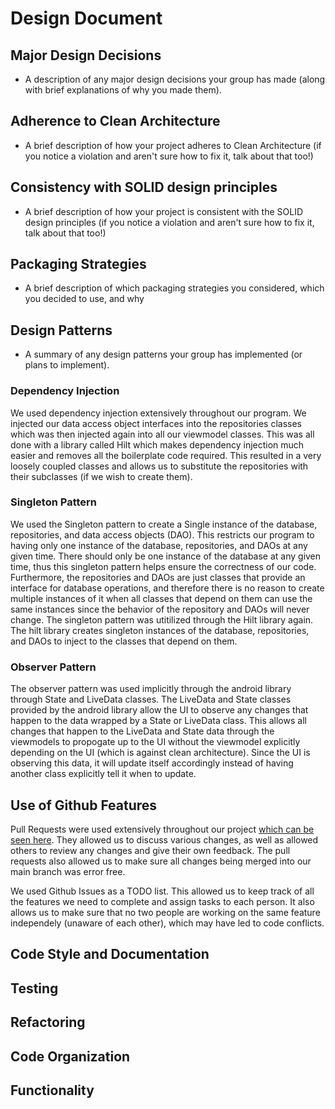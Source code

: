 # Design Document

## Major Design Decisions

- A description of any major design decisions your group has made (along with brief explanations of why you made them).

## Adherence to Clean Architecture

- A brief description of how your project adheres to Clean Architecture (if you notice a violation and aren't sure how to fix it, talk about that too!)

## Consistency with SOLID design principles

- A brief description of how your project is consistent with the SOLID design principles (if you notice a violation and aren't sure how to fix it, talk about that too!)

## Packaging Strategies

- A brief description of which packaging strategies you considered, which you decided to use, and why

## Design Patterns

- A summary of any design patterns your group has implemented (or plans to implement).

### Dependency Injection 

We used dependency injection extensively throughout our program. We injected our data access object interfaces into the repositories classes which was then injected again into all our viewmodel classes. This was all done with a library called Hilt which makes dependency injection much easier and removes all the boilerplate code required. This resulted in a very loosely coupled classes and allows us to substitute the repositories with their subclasses (if we wish to create them).

### Singleton Pattern

We used the Singleton pattern to create a Single instance of the database, repositories, and data access objects (DAO). This restricts our program to having only one instance of the database, repositories, and DAOs at any given time. There should only be one instance of the database at any given time, thus this singleton pattern helps ensure the correctness of our code. Furthermore, the repositories and DAOs are just classes that provide an interface for database operations, and therefore there is no reason to create multiple instances of it when all classes that depend on them can use the same instances since the behavior of the repository and DAOs will never change. The singleton pattern was utitilized through the Hilt library again. The hilt library creates singleton instances of the database, repositories, and DAOs to inject to the classes that depend on them.

### Observer Pattern

The observer pattern was used implicitly through the android library through State and LiveData classes. The LiveData and State classes provided by the android library allow the UI to observe any changes that happen to the data wrapped by a State or LiveData class. This allows all changes that happen to the LiveData and State data through the viewmodels to propogate up to the UI without the viewmodel explicitly depending on the UI (which is against clean architecture). Since the UI is observing this data, it will update itself accordingly instead of having another class explicitly tell it when to update.

## Use of Github Features

Pull Requests were used extensively throughout our project [which can be seen here](https://github.com/CSC207-UofT/course-project-trackr/pulls?q=). They allowed us to discuss various changes, as well as allowed others to review any changes and give their own feedback. The pull requests also allowed us to make sure all changes being merged into our main branch was error free.

We used Github Issues as a TODO list. This allowed us to keep track of all the features we need to complete and assign tasks to each person. It also allows us to make sure that no two people are working on the same feature independely (unaware of each other), which may have led to code conflicts.

## Code Style and Documentation

## Testing

## Refactoring 

## Code Organization

## Functionality

